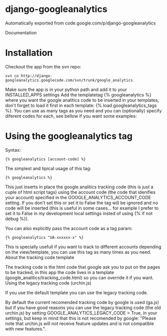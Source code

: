 # django-googleanalytics
Automatically exported from code.google.com/p/django-googleanalytics

Documentation
# Installation

Checkout the app from the svn repo:

    svn co http://django-googleanalytics.googlecode.com/svn/trunk/google_analytics

Make sure the app is in your python path and add it to your INSTALLED_APPS settings
Add the templatetag {% googleanalytics %} where you want the google analitics code to be inserted in your templates, don't forget to load it first in each template: {% load googleanalytics_tags %}. You can use as many tags as you need and you can (optionally) specify diferent codes for each, see bellow if you want some examples: 

# Using the googleanalytics tag

Syntax:

    {% googleanalytics [account-code] %}

The simplest and tipical usage of this tag:

    {% googleanalytics %}

This just inserts in place the google analitics tracking code (this is just a cuple of html script tags) using the account code (the code that idenifies your account) specified in the GOOGLE_ANALYTICS_ACCOUNT_CODE setting. If you don't set this or set it to False the tag will be ignored and no code will be inserted (this is useful in some cases... for example I prefer to set it to False in my development local settings insted of using {% if not debug %}).

You can also explicitly pass the account code as a tag param:

    {% googleanalytics "UA-xxxxxx-x" %}

This is specially usefull if you want to track to different accounts depending on the view/template, you can use this tag as many times as you need.
About the tracking code template

The tracking code is the html code that google ask you to put on the pages to be tracked, in this app the code lives in a template (google_analitics/tracking_code.html) so you can override it if you want.
Using the legacy tracking code (urchin.js)

If you use the default template you can use the legacy tracking code.

By default the current recomended tracking code by google is used (ga.js) but if you have good reasons you can use the legacy tracking code (the old urchin.js) by setting GOOGLE_ANALYTICS_LEGACY_CODE = True, in your settings, but keep in mind that this is not recomended by google: "Please note that urchin.js will not receive feature updates and is not compatible with new features.". 
